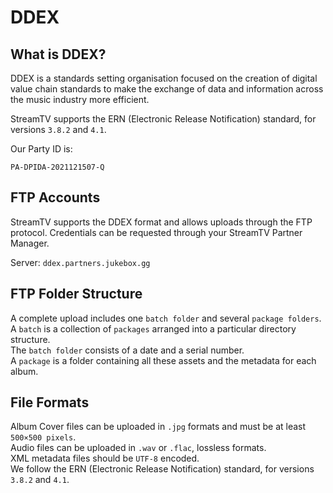 # DDEX

## What is DDEX?

DDEX is a standards setting organisation focused on the creation of digital value chain standards to make the exchange of data and information across the music industry more efficient.

StreamTV supports the ERN (Electronic Release Notification) standard, for versions `3.8.2` and `4.1`.

Our Party ID is:

    PA-DPIDA-2021121507-Q

## FTP Accounts

StreamTV supports the DDEX format and allows uploads through the FTP protocol. 
Credentials can be requested through your StreamTV Partner Manager.

Server: `ddex.partners.jukebox.gg`

## FTP Folder Structure

A complete upload includes one `batch folder` and several `package folders`.  
A `batch` is a collection of `packages` arranged into a particular directory structure.  
The `batch folder` consists of a date and a serial number.  
A `package` is a folder containing all these assets and the metadata for each album.

## File Formats

Album Cover files can be uploaded in `.jpg` formats and must be at least `500×500 pixels`.  
Audio files can be uploaded in `.wav` or `.flac`, lossless formats.  
XML metadata files should be `UTF-8` encoded.  
We follow the ERN (Electronic Release Notification) standard, for versions `3.8.2` and `4.1`.